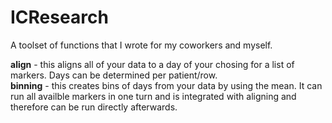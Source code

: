 # ICResearch 
A toolset of functions that I wrote for my coworkers and myself.

**align** - this aligns all of your data to a day of your chosing for a list of markers. Days can be determined per patient/row. <br />
**binning** - this creates bins of days from your data by using the mean. It can run all availble markers in one turn and is integrated with aligning and therefore can be run directly afterwards.
